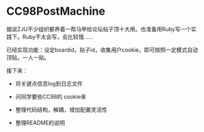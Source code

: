 CC98PostMachine
===============

据说ZJU不少组织都养着一帮马甲给论坛帖子顶十大用。也准备用Ruby写一个实践下。Ruby不太会写，会比较慢……

已经实现功能：设定boardid，贴子id，收集用户cookie，即可按照一定模式自动顶贴，一人一贴。



接下来：

* 将关键点信息log到日志文件

* 问同学要些CC98的 cookie来

* 整理代码结构，解耦，增加配置灵活性

* 整理README的说明
